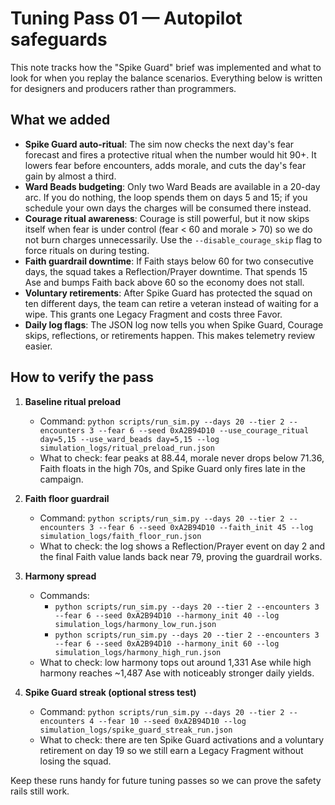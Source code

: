 # Tuning Pass 01 — Autopilot safeguards

This note tracks how the "Spike Guard" brief was implemented and what to look for when you replay
the balance scenarios. Everything below is written for designers and producers rather than
programmers.

## What we added

- **Spike Guard auto-ritual**: The sim now checks the next day's fear forecast and fires a protective
  ritual when the number would hit 90+. It lowers fear before encounters, adds morale, and cuts the
  day's fear gain by almost a third.
- **Ward Beads budgeting**: Only two Ward Beads are available in a 20-day arc. If you do nothing,
  the loop spends them on days 5 and 15; if you schedule your own days the charges will be consumed
  there instead.
- **Courage ritual awareness**: Courage is still powerful, but it now skips itself when fear is under
  control (fear < 60 and morale > 70) so we do not burn charges unnecessarily. Use the
  `--disable_courage_skip` flag to force rituals on during testing.
- **Faith guardrail downtime**: If Faith stays below 60 for two consecutive days, the squad takes a
  Reflection/Prayer downtime. That spends 15 Ase and bumps Faith back above 60 so the economy does
  not stall.
- **Voluntary retirements**: After Spike Guard has protected the squad on ten different days, the
  team can retire a veteran instead of waiting for a wipe. This grants one Legacy Fragment and costs
  three Favor.
- **Daily log flags**: The JSON log now tells you when Spike Guard, Courage skips, reflections, or
  retirements happen. This makes telemetry review easier.

## How to verify the pass

1. **Baseline ritual preload**
   - Command: `python scripts/run_sim.py --days 20 --tier 2 --encounters 3 --fear 6 --seed 0xA2B94D10 --use_courage_ritual day=5,15 --use_ward_beads day=5,15 --log simulation_logs/ritual_preload_run.json`
   - What to check: fear peaks at 88.44, morale never drops below 71.36, Faith floats in the high
     70s, and Spike Guard only fires late in the campaign.

2. **Faith floor guardrail**
   - Command: `python scripts/run_sim.py --days 20 --tier 2 --encounters 3 --fear 6 --seed 0xA2B94D10 --faith_init 45 --log simulation_logs/faith_floor_run.json`
   - What to check: the log shows a Reflection/Prayer event on day 2 and the final Faith value lands
     back near 79, proving the guardrail works.

3. **Harmony spread**
   - Commands:
     - `python scripts/run_sim.py --days 20 --tier 2 --encounters 3 --fear 6 --seed 0xA2B94D10 --harmony_init 40 --log simulation_logs/harmony_low_run.json`
     - `python scripts/run_sim.py --days 20 --tier 2 --encounters 3 --fear 6 --seed 0xA2B94D10 --harmony_init 60 --log simulation_logs/harmony_high_run.json`
   - What to check: low harmony tops out around 1,331 Ase while high harmony reaches ~1,487 Ase with
     noticeably stronger daily yields.

4. **Spike Guard streak (optional stress test)**
   - Command: `python scripts/run_sim.py --days 20 --tier 2 --encounters 4 --fear 10 --seed 0xA2B94D10 --log simulation_logs/spike_guard_streak_run.json`
   - What to check: there are ten Spike Guard activations and a voluntary retirement on day 19 so we
     still earn a Legacy Fragment without losing the squad.

Keep these runs handy for future tuning passes so we can prove the safety rails still work.
